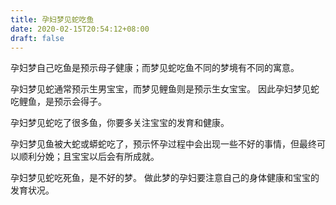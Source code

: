 ```yaml
---
title: 孕妇梦见蛇吃鱼
date: 2020-02-15T20:54:12+08:00
draft: false
---
```


孕妇梦自己吃鱼是预示母子健康；而梦见蛇吃鱼不同的梦境有不同的寓意。


孕妇梦见蛇通常预示生男宝宝，而梦见鲤鱼则是预示生女宝宝。
因此孕妇梦见蛇吃鲤鱼，是预示会得子。


孕妇梦见蛇吃了很多鱼，你要多关注宝宝的发育和健康。


孕妇梦见鱼被大蛇或蟒蛇吃了，预示怀孕过程中会出现一些不好的事情，但最终可以顺利分娩；且宝宝以后会有所成就。


孕妇梦见蛇吃死鱼，是不好的梦。
做此梦的孕妇要注意自己的身体健康和宝宝的发育状况。
